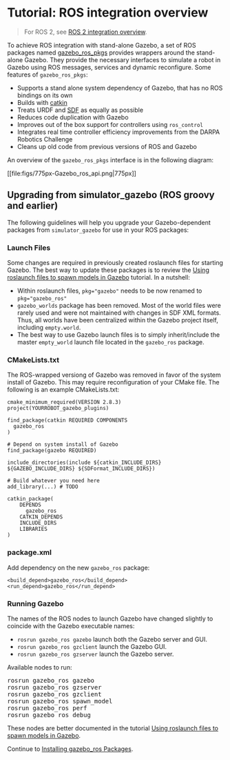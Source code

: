 # Tutorial: ROS integration overview

> For ROS 2, see
  [ROS 2 integration overview](http://gazebosim.org/tutorials?tut=ros2_overview).

To achieve ROS integration with stand-alone Gazebo, a set of ROS packages named
[gazebo\_ros\_pkgs](http://ros.org/wiki/gazebo_ros_pkgs) provides wrappers
around the stand-alone Gazebo.  They provide the necessary interfaces to
simulate a robot in Gazebo using ROS messages, services and dynamic reconfigure.
Some features of `gazebo_ros_pkgs`:

- Supports a stand alone system dependency of Gazebo, that has no ROS bindings on its own
- Builds with [catkin](http://www.ros.org/wiki/catkin)
- Treats URDF and [SDF](http://gazebosim.org/sdf.html) as equally as possible
- Reduces code duplication with Gazebo
- Improves out of the box support for controllers using `ros_control`
- Integrates real time controller efficiency improvements from the DARPA Robotics Challenge
- Cleans up old code from previous versions of ROS and Gazebo

An overview of the `gazebo_ros_pkgs` interface is in the following diagram:

[[file:figs/775px-Gazebo_ros_api.png|775px]]

## Upgrading from simulator_gazebo (ROS groovy and earlier)

The following guidelines will help you upgrade your Gazebo-dependent packages from `simulator_gazebo` for use in your ROS packages:

### Launch Files

Some changes are required in previously created roslaunch files for starting Gazebo.
The best way to update these packages is to review the
[Using roslaunch files to spawn models in Gazebo](http://gazebosim.org/tutorials?tut=ros_roslaunch&cat=connect_ros) tutorial.
In a nutshell:

- Within roslaunch files, `pkg="gazebo"` needs to be now renamed to `pkg="gazebo_ros"`
- `gazebo_worlds` package has been removed.
Most of the world files were rarely used and were not maintained with changes in SDF XML formats.
Thus, all worlds have been centralized within the Gazebo project itself, including `empty.world`.
- The best way to use Gazebo launch files is to simply inherit/include the master `empty_world` launch file located in the `gazebo_ros` package.

### CMakeLists.txt

The ROS-wrapped versiong of Gazebo was removed in favor of the system install of Gazebo. This may require reconfiguration of your
CMake file.  The following is an example CMakeLists.txt:

~~~
cmake_minimum_required(VERSION 2.8.3)
project(YOURROBOT_gazebo_plugins)

find_package(catkin REQUIRED COMPONENTS
  gazebo_ros
)

# Depend on system install of Gazebo
find_package(gazebo REQUIRED)

include_directories(include ${catkin_INCLUDE_DIRS} ${GAZEBO_INCLUDE_DIRS} ${SDFormat_INCLUDE_DIRS})

# Build whatever you need here
add_library(...) # TODO

catkin_package(
    DEPENDS
      gazebo_ros
    CATKIN_DEPENDS
    INCLUDE_DIRS
    LIBRARIES
)
~~~

### package.xml

Add dependency on the new `gazebo_ros` package:

~~~
<build_depend>gazebo_ros</build_depend>
<run_depend>gazebo_ros</run_depend>
~~~

### Running Gazebo

The names of the ROS nodes to launch Gazebo have changed slightly to coincide with the Gazebo executable names:

 - `rosrun gazebo_ros gazebo` launch both the Gazebo server and GUI.
 - `rosrun gazebo_ros gzclient` launch the Gazebo GUI.
 - `rosrun gazebo_ros gzserver` launch the Gazebo server.

Available nodes to run:

<pre>
rosrun gazebo_ros gazebo
rosrun gazebo_ros gzserver
rosrun gazebo_ros gzclient
rosrun gazebo_ros spawn_model
rosrun gazebo_ros perf
rosrun gazebo_ros debug
</pre>

These nodes are better documented in the tutorial
[Using roslaunch files to spawn models in Gazebo](http://gazebosim.org/tutorials?tut=ros_roslaunch&cat=connect_ros).

Continue to [Installing gazebo_ros Packages](http://gazebosim.org/tutorials?tut=ros_installing&cat=connect_ros).
